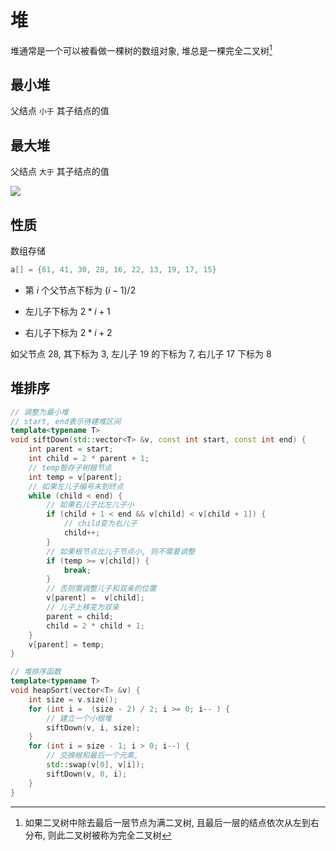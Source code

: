 <!--
 * @Description: 
 * @Version: 1.0
 * @Author: dmjcb
 * @Email:  
 * @Date: 2021-12-06 21:07:46
 * @LastEditors: dmjcb
 * @LastEditTime: 2023-04-17 16:35:31
-->

# 堆

堆通常是一个可以被看做一棵树的数组对象, 堆总是一棵完全二叉树[^1]

## 最小堆

父结点 `小于` 其子结点的值

## 最大堆

父结点 `大于` 其子结点的值

![](/.imgur/2022-4-4-1233.svg)

## 性质

数组存储

```c
a[] = {61, 41, 30, 28, 16, 22, 13, 19, 17, 15}
```

- 第 $i$ 个父节点下标为 $(i - 1)/2$

- 左儿子下标为 $2 * i + 1$

- 右儿子下标为 $2 * i + 2$

如父节点 $28$, 其下标为 $3$, 左儿子 $19$ 的下标为 $7$, 右儿子 $17$ 下标为 $8$

## 堆排序

```c++
// 调整为最小堆
// start, end表示待建堆区间
template<typename T>
void siftDown(std::vector<T> &v, const int start, const int end) {
    int parent = start;
    int child = 2 * parent + 1;
    // temp暂存子树根节点
    int temp = v[parent];
    // 如果左儿子编号未到终点
    while (child < end) {
        // 如果右儿子比左儿子小
        if (child + 1 < end && v[child] < v[child + 1]) {
            // child变为右儿子
            child++;
        }
        // 如果根节点比儿子节点小, 则不需要调整
        if (temp >= v[child]) {
            break;
        }
        // 否则需调整儿子和双亲的位置
        v[parent] =  v[child];
        // 儿子上移变为双亲
        parent = child;
        child = 2 * child + 1;
    }
    v[parent] = temp;
}

// 堆排序函数
template<typename T>
void heapSort(vector<T> &v) {
    int size = v.size();
    for (int i =  (size - 2) / 2; i >= 0; i-- ) {
        // 建立一个小根堆
        siftDown(v, i, size);
    }
    for (int i = size - 1; i > 0; i--) {
        // 交换根和最后一个元素, 
        std::swap(v[0], v[i]);
        siftDown(v, 0, i);
    }
}
```

[^1]: 如果二叉树中除去最后一层节点为满二叉树, 且最后一层的结点依次从左到右分布, 则此二叉树被称为完全二叉树
